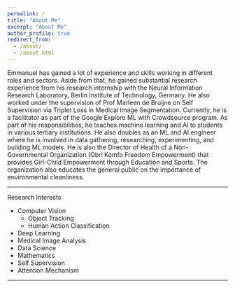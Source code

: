```yaml
---
permalink: /
title: "About Me"
excerpt: "About Me"
author_profile: true
redirect_from: 
  - /about/
  - /about.html
---
```



Emmanuel has gained a lot of experience and skills working in different roles and sectors. 
Aside from that, he gained substantial research experience from his research internship with the Neural Information Research Laboratory, Berlin Institute of Technology, Germany. He also worked under the supervision of Prof Marleen de Bruijne on Self Supervision via Triplet Loss in Medical Image Segmentation.
Currently, he is a facilitator as part of the Google Explore ML with Crowdsource program. As part of his responsibilities, he teaches machine learning and AI to students in various tertiary institutions. 
He also doubles as an ML and AI engineer where he is involved in data gathering, researching, experimenting, and building  ML models.
He is also the Director of Health of a Non-Governmental Organization (Obri Komfo Freedom Empowerment) that provides Girl-Child Empowerment through Education and Sports. The organization also educates the general public on the importance of environmental cleanliness.



---
Research Interests

* Computer Vision
    * Object Tracking
    * Human Action Classification
* Deep Learning 
* Medical Image Analysis
* Data Science
* Mathematics
* Self Supervision
* Attention Mechanism

---
